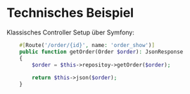 # Technisches Beispiel

Klassisches Controller Setup über Symfony:
```PHP
    #[Route('/order/{id}', name: 'order_show')]
    public function getOrder(Order $order): JsonResponse 
    {
        $order = $this->repositoy->getOrder($order);
        
        return $this->json($order);
    }
```